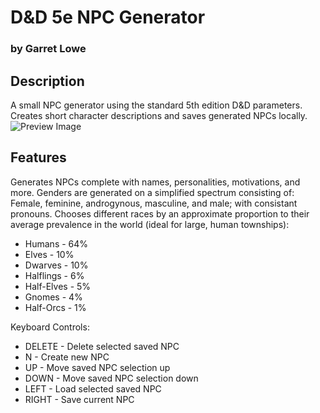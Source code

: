 # D&D 5e NPC Generator 
### by Garret Lowe
## Description
A small NPC generator using the standard 5th edition D&amp;D parameters. Creates short character descriptions and saves generated NPCs locally.
![Preview Image](https://github.com/garretlowe/D-D5eNPCGenerator/blob/master/preview.png)

## Features
Generates NPCs complete with names, personalities, motivations, and more. 
Genders are generated on a simplified spectrum consisting of: Female, feminine, androgynous, masculine, and male; with consistant pronouns.
Chooses different races by an approximate proportion to their average prevalence in the world (ideal for large, human townships):
* Humans     - 64%
* Elves      - 10%
* Dwarves    - 10%
* Halflings  - 6%
* Half-Elves - 5%
* Gnomes     - 4%
* Half-Orcs  - 1%

Keyboard Controls:
* DELETE - Delete selected saved NPC
* N - Create new NPC
* UP - Move saved NPC selection up
* DOWN - Move saved NPC selection down
* LEFT - Load selected saved NPC
* RIGHT - Save current NPC
